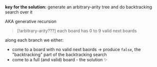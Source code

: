 **key for the solution:** generate an arbitrary-arity tree and do backtracking search over it

AKA generative recursion

>[!arbitrary-arity???]
each board has 0 to 9 valid next boards

along each branch we either:
- come to a board with no valid next baords -> produce `false`, the "backtracking" part of the backtracking search
- come to a full (and valid) board - the solution ✨